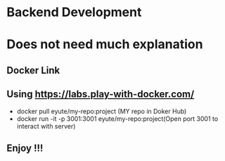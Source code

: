 # Backend Development 

# Does not need much explanation 

## Docker Link 

## Using https://labs.play-with-docker.com/

- docker pull eyute/my-repo:project (MY repo in Doker Hub)
- docker run -it -p 3001:3001 eyute/my-repo:project(Open port 3001 to interact with server)


## Enjoy !!!
